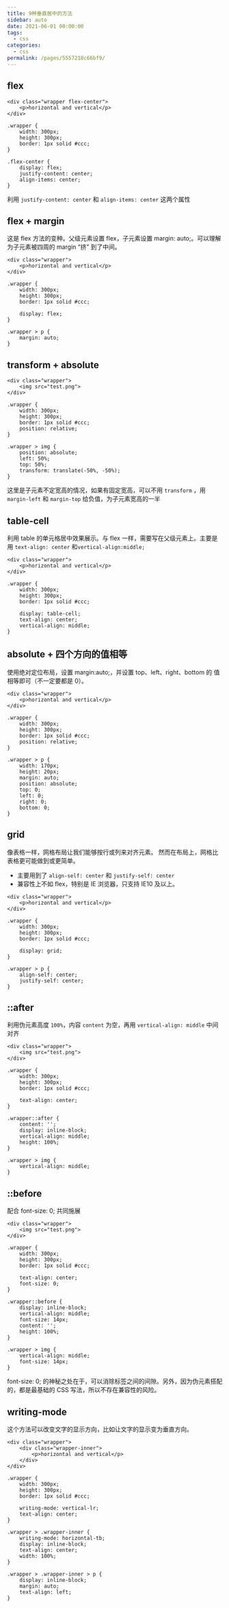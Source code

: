 ```yaml
---
title: 9种垂直居中的方法
sidebar: auto
date: 2021-06-01 00:00:00
tags: 
  - css
categories: 
  - css
permalink: /pages/5557218c66bf9/
---
```


## flex
```
<div class="wrapper flex-center">
    <p>horizontal and vertical</p>
</div>
```
```
.wrapper {
    width: 300px;
    height: 300px;
    border: 1px solid #ccc;
}

.flex-center {
    display: flex;
    justify-content: center;
    align-items: center;
}
```
利用 `justify-content: center` 和 `align-items: center` 这两个属性

## flex + margin
这是 flex 方法的变种。父级元素设置 flex，子元素设置 margin: auto;。可以理解为子元素被四周的 margin “挤” 到了中间。
```
<div class="wrapper">
    <p>horizontal and vertical</p>
</div>
```
```
.wrapper {
    width: 300px;
    height: 300px;
    border: 1px solid #ccc;

    display: flex;
}

.wrapper > p {
    margin: auto;
}
```

## transform + absolute
```
<div class="wrapper">
    <img src="test.png">
</div>
```

```
.wrapper {
    width: 300px;
    height: 300px;
    border: 1px solid #ccc;
    position: relative;
}

.wrapper > img {
    position: absolute;
    left: 50%;
    top: 50%;
    transform: translate(-50%, -50%);
}
```
这里是子元素不定宽高的情况，如果有固定宽高，可以不用 `transform` ，用 `margin-left` 和 `margin-top` 给负值，为子元素宽高的一半

## table-cell
利用 table 的单元格居中效果展示。与 flex 一样，需要写在父级元素上。主要是用 `text-align: center` 和`vertical-align:middle;`
```
<div class="wrapper">
    <p>horizontal and vertical</p>
</div>
```
```
.wrapper {
    width: 300px;
    height: 300px;
    border: 1px solid #ccc;

    display: table-cell;
    text-align: center;
    vertical-align: middle;
}
```

## absolute + 四个方向的值相等
使用绝对定位布局，设置 margin:auto;，并设置 top、left、right、bottom 的 值相等即可（不一定要都是 0）。

```
<div class="wrapper">
    <p>horizontal and vertical</p>
</div>
```

```
.wrapper {
    width: 300px;
    height: 300px;
    border: 1px solid #ccc;
    position: relative;
}

.wrapper > p {
    width: 170px;
    height: 20px;
    margin: auto;
    position: absolute;
    top: 0;
    left: 0;
    right: 0;
    bottom: 0;
}
```

## grid
像表格一样，网格布局让我们能够按行或列来对齐元素。 然而在布局上，网格比表格更可能做到或更简单。
- 主要用到了 `align-self: center` 和 `justify-self: center`
- 兼容性上不如 flex，特别是 IE 浏览器，只支持 IE10 及以上。
```
<div class="wrapper">
    <p>horizontal and vertical</p>
</div>
```

```
.wrapper {
    width: 300px;
    height: 300px;
    border: 1px solid #ccc;

    display: grid;
}

.wrapper > p {
    align-self: center;
    justify-self: center;
}
```

## ::after
利用伪元素高度 `100%`，内容 `content` 为空，再用 `vertical-align: middle` 中间对齐
```
<div class="wrapper">
    <img src="test.png">
</div>
```

```
.wrapper {
    width: 300px;
    height: 300px;
    border: 1px solid #ccc;

    text-align: center;
}

.wrapper::after {
    content: '';
    display: inline-block;
    vertical-align: middle;
    height: 100%;
}

.wrapper > img {
    vertical-align: middle;
}
```

## ::before
配合 font-size: 0; 共同施展
```
<div class="wrapper">
    <img src="test.png">
</div>
```
```
.wrapper {
    width: 300px;
    height: 300px;
    border: 1px solid #ccc;

    text-align: center;
    font-size: 0;
}

.wrapper::before {
    display: inline-block;
    vertical-align: middle;
    font-size: 14px;
    content: '';
    height: 100%;
}

.wrapper > img {
    vertical-align: middle;
    font-size: 14px;
}
```
font-size: 0; 的神秘之处在于，可以消除标签之间的间隙。另外，因为伪元素搭配的，都是最基础的 CSS 写法，所以不存在兼容性的风险。

## writing-mode
这个方法可以改变文字的显示方向，比如让文字的显示变为垂直方向。
```
<div class="wrapper">
    <div class="wrapper-inner">
        <p>horizontal and vertical</p>
    </div>
</div>
```
```
.wrapper {
    width: 300px;
    height: 300px;
    border: 1px solid #ccc;

    writing-mode: vertical-lr;
    text-align: center;
}

.wrapper > .wrapper-inner {
    writing-mode: horizontal-tb;
    display: inline-block;
    text-align: center;
    width: 100%;
}

.wrapper > .wrapper-inner > p {
    display: inline-block;
    margin: auto;
    text-align: left;
}
```


